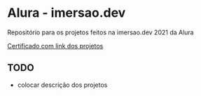 # Alura - imersao.dev

Repositório para os projetos feitos na imersao.dev 2021 da Alura

[Certificado com link dos projetos](https://danielfarah54.github.io/imersaodev-alura/7.%20Certificard/)


## TODO

* colocar descrição dos projetos
